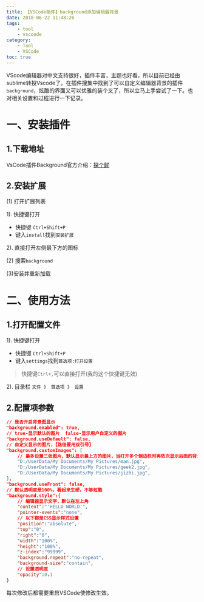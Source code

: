 ```yaml
---
title: 【VSCode插件】background添加编辑器背景
date: 2018-06-22 11:48:26
tags:
    - tool
    - vscoode
category:
    - Tool
    - VSCode
toc: true
---
```


VScode编辑器对中文支持很好，插件丰富，主题也好看，所以目前已经由sublime转投Vscode了。在插件搜集中找到了可以自定义编辑器背景的插件`background`，炫酷的界面又可以优雅的装个叉了，所以立马上手尝试了一下。也对相关设置和过程进行一下记录。

<!--more-->

# 一、安装插件

## 1.下载地址

VsCode插件Background官方介绍：[探个鲜](!https://marketplace.visualstudio.com/items?itemName=shalldie.background)

## 2.安装扩展

(1) 打开扩展列表

1). 快捷键打开

- 快捷键 `Ctrl+Shift+P`
- 键入`install`找到`安装扩展`

2). 直接打开左侧最下方的图标

(2) 搜索`background`

(3)安装并重新加载

# 二、使用方法

## 1.打开配置文件

1). 快捷键打开

- 快捷键 `Ctrl+Shift+P`
- 键入`settings`找到`首选项:打开设置`

> 快捷键`Ctrl+,`可以直接打开(我的这个快捷键无效)

2). 目录栏 `文件 》 首选项 》 设置`

## 2.配置项参数

```json
// 是否开启背景图显示
"background.enabled": true,
// true-显示默认的图片  false-显示用户自定义的图片
"background.useDefault": false,
// 自定义显示的图片，【路径要用双引号】
"background.customImages": [
    // 最多设置三张图片，默认显示最上方的图片，当打开多个侧边栏时再依次显示后面的背景图片
    "D:/UserData/My Documents/My Pictures/man.jpg",
    "D:/UserData/My Documents/My Pictures/geek2.jpg",
    "D:/UserData/My Documents/My Pictures/jizhi.jpg",
],
"background.useFront": false,
// 默认透明度是100%，看起来生硬，不够炫酷
"background.style":{
    // 编辑器显示文字，默认在左上角
    "content":"'HELLO WORLD'",
    "pointer-events":"none",
    // 以下都是CSS显示样式设置
    "position":"absolute",
    "top":"0",
    "right":"0",
    "width":"100%",
    "height":"100%",
    "z-index":"99999",
    "background.repeat":"no-repeat",
    "background-size":"contain",
    // 设置透明度
    "opacity":0.1
}
```

每次修改后都需要重启VSCode使修改生效。